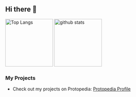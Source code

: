 ## Hi there 👋

<p align="left"> 
  <img alt="Top Langs" height="150px" src="https://github-readme-stats.vercel.app/api/top-langs/?username=HijiriSato88&layout=compact&show_icons=true&theme=onedark" />
  <img alt="github stats" height="150px" src="https://github-readme-stats.vercel.app/api?username=HijiriSato88&theme=onedark&show_icons=true" />
</p>

<!--
### About Me

- 🔭 I’m currently working on **[Your Project Name]**
- 🌱 I’m currently learning **[Learning Focus]**
- 👯 I’m looking to collaborate on **[Collaboration Opportunities]**
- 🤔 I’m looking for help with **[Help Needed]**
- 💬 Ask me about **[Topics You're Knowledgeable About]**
- 📫 How to reach me: **[Your Contact Information]**
- 😄 Pronouns: **[Your Pronouns]**
- ⚡ Fun fact: **[An Interesting Fact About You]**
-->
### My Projects

- Check out my projects on Protopedia: [Protopedia Profile](https://protopedia.net/prototyper/h_sato08)

<!--
**HijiriSato88/HijiriSato88** is a ✨ _special_ ✨ repository because its `README.md` (this file) appears on your GitHub profile.

Here are some ideas to get you started:

- 🔭 I’m currently working on ...
- 🌱 I’m currently learning ...
- 👯 I’m looking to collaborate on ...
- 🤔 I’m looking for help with ...
- 💬 Ask me about ...
- 📫 How to reach me: ...
- 😄 Pronouns: ...
- ⚡ Fun fact: ...
-->
